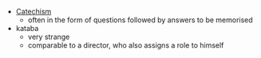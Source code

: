 - [Catechism](https://en.wikipedia.org/wiki/Catechism)
    - often in the form of questions followed by answers to be memorised
- kataba
    - very strange
    - comparable to a director, who also assigns a role to himself
